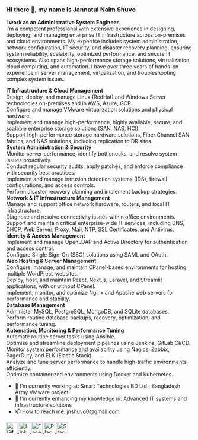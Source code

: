 ### Hi there 👋, my name is Jannatul Naim Shuvo

**I work as an Administrative System Engineer.**  
I'm a competent professional with extensive experience in designing, deploying, and managing enterprise IT infrastructure across on-premises and cloud environments. My expertise includes system administration, network configuration, IT security, and disaster recovery planning, ensuring system reliability, scalability, optimized performance, and secure IT ecosystems. Also spans high-performance storage solutions, virtualization, cloud computing, and automation. I have over three years of hands-on experience in server management, virtualization, and troubleshooting complex system issues.

**IT Infrastructure & Cloud Management**  
Design, deploy, and manage Linux (RedHat) and Windows Server technologies on-premises and in AWS, Azure, GCP.  
Configure and manage VMware virtualization solutions and physical hardware.  
Implement and manage high-performance, highly available, secure, and scalable enterprise storage solutions (SAN, NAS, HCI).  
Support high-performance storage hardware solutions, Fiber Channel SAN fabrics, and NAS solutions, including replication to DR sites.  
**System Administration & Security**  
Monitor server performance, identify bottlenecks, and resolve system issues proactively.  
Conduct regular security audits, apply patches, and enforce compliance with security best practices.  
Implement and manage intrusion detection systems (IDS), firewall configurations, and access controls.  
Perform disaster recovery planning and implement backup strategies.  
**Network & IT Infrastructure Management**  
Manage and support office network hardware, routers, and local IT infrastructure.  
Diagnose and resolve connectivity issues within office environments.  
Support and maintain critical enterprise-wide IT services, including DNS, DHCP, Web Server, Proxy, Mail, NTP, SSL Certificates, and Antivirus.  
**Identity & Access Management**  
Implement and manage OpenLDAP and Active Directory for authentication and access control.  
Configure Single Sign-On (SSO) solutions using SAML and OAuth.  
**Web Hosting & Server Management**  
Configure, manage, and maintain CPanel-based environments for hosting multiple WordPress websites.  
Deploy, host, and maintain React, Next.js, Laravel, and Streamlit applications, with or without CPanel.  
Implement, monitor, and optimize Nginx and Apache web servers for performance and stability.  
**Database Management**  
Administer MySQL, PostgreSQL, MongoDB, and SQLite databases.  
Perform routine database backups, recovery, optimization, and performance tuning.  
**Automation, Monitoring & Performance Tuning**  
Automate routine server tasks using Ansible.  
Optimize and streamline deployment pipelines using Jenkins, GitLab CI/CD.  
Monitor system performance and availability using Nagios, Zabbix, PagerDuty, and ELK (Elastic Stack).  
Analyze and tune server performance to handle high-traffic environments efficiently.  
Optimize containerized environments using Docker and Kubernetes.  


- 🔭 I’m currently working at: Smart Technologies BD Ltd., Bangladesh Army VMware project
- 🌱 I’m currently enhancing my knowledge in: Advanced IT systems and infrastructure solutions
- 📫 How to reach me: jnshuvo0@gmail.com

<a href="https://github.com/Jnshuvo">
  <img src="https://github.com/user-attachments/assets/579e21d8-3fb2-4520-a265-11919d6bab70" alt="GitHub" width="30"/>
</a>

<a href="https://www.linkedin.com/in/jnshuvo/">
  <img src="https://github.com/user-attachments/assets/ddfdcd85-1a46-4578-8125-963d30395fc3" alt="LinkedIn" width="30"/>
</a>

<a href="https://www.facebook.com/jn.shuvo.62">
  <img src="https://github.com/user-attachments/assets/4d0cbb7f-68f5-478f-a7d6-60ac0cc0e4f0" alt="Facebook" width="30"/>
</a>

<a href="https://www.example.com">
  <img src="https://github.com/user-attachments/assets/bf324a62-bcce-424b-a97d-e368c9971a73" alt="Placeholder Image" width="30"/>
</a>

<a href="https://stackoverflow.com/">
  <img src="https://github.com/user-attachments/assets/f7c75182-0d0f-43bc-8807-f6f0f70cc03b" alt="StackOverflow" width="30"/>
</a>







